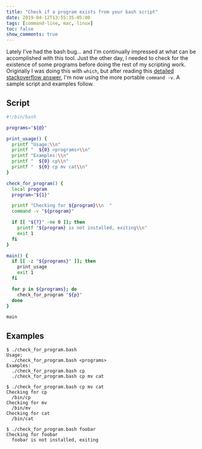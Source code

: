 ```yaml
---
title: "Check if a program exists from your bash script"
date: 2019-04-12T13:55:35-05:00
tags: [command-line, mac, linux]
toc: false
show_comments: true
---
```


Lately I've had the bash bug... and I'm continually impressed at what can be accomplished with this tool. Just the other day, I needed to check for the existence of some programs before doing the rest of my scripting work. Originally I was doing this with `which`, but after reading this [detailed stackoverflow answer](https://stackoverflow.com/a/677212), I'm now using the more portable `command -v`. A sample script and examples follow. 

## Script

```bash
#!/bin/bash

programs="${@}"

print_usage() {
  printf "Usage:\\n"
  printf "  ${0} <programs>\\n"
  printf "Examples:\\n"
  printf "  ${0} cp\\n"
  printf "  ${0} cp mv cat\\n"
}

check_for_program() {
  local program 
  program="${1}"

  printf "Checking for ${program}\\n  "
  command -v "${program}"

  if [[ "${?}" -ne 0 ]]; then
    printf "${program} is not installed, exiting\\n"
    exit 1
  fi 
}

main() {
  if [[ -z "${programs}" ]]; then 
    print_usage 
    exit 1
  fi 

  for p in ${programs}; do 
    check_for_program "${p}"
  done
}

main 
```

## Examples

```
$ ./check_for_program.bash
Usage:
  ./check_for_program.bash <programs>
Examples:
  ./check_for_program.bash cp
  ./check_for_program.bash cp mv cat

$ ./check_for_program.bash cp mv cat
Checking for cp
  /bin/cp
Checking for mv
  /bin/mv
Checking for cat
  /bin/cat

$ ./check_for_program.bash foobar
Checking for foobar
  foobar is not installed, exiting
```
